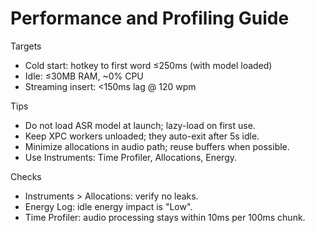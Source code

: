 # Performance and Profiling Guide

Targets
- Cold start: hotkey to first word ≤250ms (with model loaded)
- Idle: ≤30MB RAM, ~0% CPU
- Streaming insert: <150ms lag @ 120 wpm

Tips
- Do not load ASR model at launch; lazy-load on first use.
- Keep XPC workers unloaded; they auto-exit after 5s idle.
- Minimize allocations in audio path; reuse buffers when possible.
- Use Instruments: Time Profiler, Allocations, Energy.

Checks
- Instruments > Allocations: verify no leaks.
- Energy Log: idle energy impact is "Low".
- Time Profiler: audio processing stays within 10ms per 100ms chunk.
